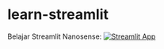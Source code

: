 # learn-streamlit
Belajar Streamlit Nanosense:
[![Streamlit App](https://static.streamlit.io/badges/streamlit_badge_black_white.svg)](https://share.streamlit.io/kristiyanlaoli/learn-streamlit/main/learn_streamlit2.py)
